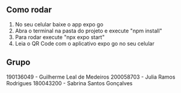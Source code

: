 ## Como rodar

1. No seu celular baixe o app expo go
2. Abra o terminal na pasta do projeto e execute "npm install"
3. Para rodar execute "npx expo start"
4. Leia o QR Code com o aplicativo expo go no seu celular
   
## Grupo

190136049 - Guilherme Leal de Medeiros
200058703 - Julia Ramos Rodrigues
180043200 - Sabrina Santos Gonçalves